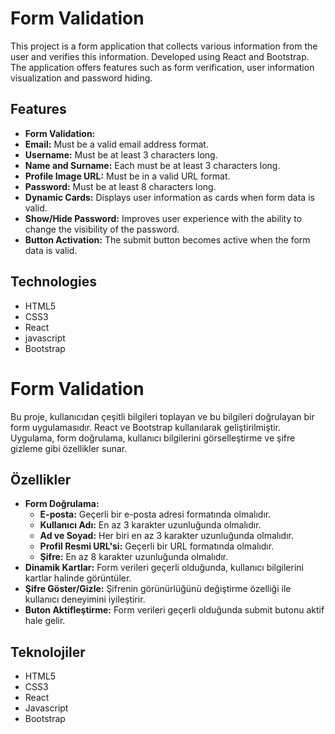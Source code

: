 # Form Validation

This project is a form application that collects various information from the user and verifies this information. Developed using React and Bootstrap. The application offers features such as form verification, user information visualization and password hiding.

## Features

- **Form Validation:**
- **Email:** Must be a valid email address format.
- **Username:** Must be at least 3 characters long.
- **Name and Surname:** Each must be at least 3 characters long.
- **Profile Image URL:** Must be in a valid URL format.
- **Password:** Must be at least 8 characters long.
- **Dynamic Cards:** Displays user information as cards when form data is valid.
- **Show/Hide Password:** Improves user experience with the ability to change the visibility of the password.
- **Button Activation:** The submit button becomes active when the form data is valid.

## Technologies

- HTML5
- CSS3
- React
- javascript
- Bootstrap

# Form Validation

Bu proje, kullanıcıdan çeşitli bilgileri toplayan ve bu bilgileri doğrulayan bir form uygulamasıdır. React ve Bootstrap kullanılarak geliştirilmiştir. Uygulama, form doğrulama, kullanıcı bilgilerini görselleştirme ve şifre gizleme gibi özellikler sunar.

## Özellikler

- **Form Doğrulama:**
  - **E-posta:** Geçerli bir e-posta adresi formatında olmalıdır.
  - **Kullanıcı Adı:** En az 3 karakter uzunluğunda olmalıdır.
  - **Ad ve Soyad:** Her biri en az 3 karakter uzunluğunda olmalıdır.
  - **Profil Resmi URL'si:** Geçerli bir URL formatında olmalıdır.
  - **Şifre:** En az 8 karakter uzunluğunda olmalıdır.
- **Dinamik Kartlar:** Form verileri geçerli olduğunda, kullanıcı bilgilerini kartlar halinde görüntüler.
- **Şifre Göster/Gizle:** Şifrenin görünürlüğünü değiştirme özelliği ile kullanıcı deneyimini iyileştirir.
- **Buton Aktifleştirme:** Form verileri geçerli olduğunda submit butonu aktif hale gelir.

## Teknolojiler

- HTML5
- CSS3
- React
- Javascript
- Bootstrap
